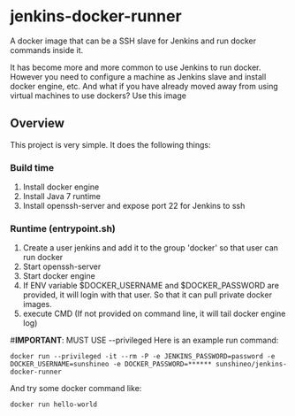 # jenkins-docker-runner
A docker image that can be a SSH slave for Jenkins and run docker commands inside it.

It has become more and more common to use Jenkins to run docker.
However you need to configure a machine as Jenkins slave and install docker engine, etc.
And what if you have already moved away from using virtual machines to use dockers? Use this image

## Overview
This project is very simple. It does the following things:

### Build time
1. Install docker engine
2. Install Java 7 runtime
3. Install openssh-server and expose port 22 for Jenkins to ssh

### Runtime (entrypoint.sh)
1. Create a user jenkins and add it to the group 'docker' so that user can run docker
2. Start openssh-server
3. Start docker engine
4. If ENV variable $DOCKER_USERNAME and $DOCKER_PASSWORD are provided, it will login with that user. So that it can pull private docker images.
5. execute CMD (If not provided on command line, it will tail docker engine log)

#**IMPORTANT**: MUST USE --privileged
Here is an example run command:
```
docker run --privileged -it --rm -P -e JENKINS_PASSWORD=password -e DOCKER_USERNAME=sunshineo -e DOCKER_PASSWORD=****** sunshineo/jenkins-docker-runner
```
And try some docker command like:
```
docker run hello-world
```
